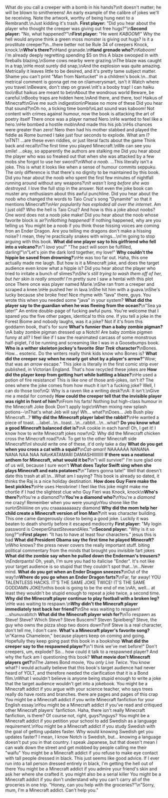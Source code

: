 What do you call a creeper with a bomb in his hands?\nIt doesn't matter; he will be blown to smithereens!
An early example of the calibre of jokes we'll be receiving. Note the artwork, worthy of being hung next to a Rembrandt.\nJust kidding it's trash.
**First player:** "Did you hear about the player who thought the creeper was giving out free hugs?"\n**Second player:** "No, what happened?"\n**First player:** "He went _KABOOM_!"
Why the hell would anyone think a green moss monster is giving out hugs? Is it a prostitute creeper?\n...there better not be Rule 34 of creepers
Knock, knock.\n**Who's there?**\nHand granade.\n**Hand grenade who?**\n*Kaboom!*
i'm already deeply regretting spending $5 on this
A blaze swooped in with fireballs blazing.\nSome cows nearby were grazing.\nThe blaze was caught in a trap,\nHe most surely did snap,\nAnd the explosion was quite amazing.
Metrically it leaves little to be desired, and it's pretty tame subject matter. Shame you can't print "Man from Nantucket" in a children's book.\n...that metrical comment is gonna get me on r/iamverysmart, isn't it
Watch where you travel.\nBeware, don't step on gravel.\nIt's a booby trap!
I can haiku too\nBut haikus are meant to be\nAbout the wondrous world
Beware, be careful.\nBooby traps are hidden here.\nAnd there, and there, too!
Haikus of Minecraft\nGive me such indigestion\nPlease no more of these
Did you hear that sound?\nOh no, a ticking time bomb!\nLast sound was kaboom!
Not content with crimes against humour, now the book is attacking the art of poetry itself
There once was a player named Nero.\nHe wanted to feel like a hero.\nHe bombed a hostile mob\nAnd made this his job.\nHis chances were greater than zero!
Nero then had his mother stabbed and played the fiddle as Rome burned
I take just four seconds to explode. What am I?\nTNT!
...are these even riddles, or just literal facts about the game
Think back and recall\nThe first time you played Minecraft.\nWe can see you smile!
...okay, so apparently the authors are stalking me
Did you hear about the player who was so freaked out that when she was attacked by a few mobs she forgot to use her sword?\n*What a noob*.
...This literally isn't a joke. This is what it looks like when a sense of humour commits seppuku. The only difference is that there's no dignity to be maintained by this book.
Did you hear about the noob who spent the first few minutes of nightfall running around without any weapons?\n*It wasn't long before she was destroyed*.
I love the full stop in the answer. Not even the joke book can muster any enthusiasm about this awful punchline.
Did you hear about the noob who changed the words to Taio Cruz's song "Dynamite" so that it mentions Minecraft?\n*Her popularity has exploded all over the internet*.
Am I just old? Who the hell is Taio Cruz? And how is this a joke about noobs? One word does not a noob joke make!
Did you hear about the noob whose favorite block is air?\n*Nothing happened!*
If nothing happened, why are you telling us
You might be a noob if you think those hissing voices are coming fron an Ender Dragon.
Are you telling me dragons don't make a hissing noise? I mean, they're practically snakes with wings...\nI'm going to stop arguing with this book.
**What did one player say to his girlfriend who fell into a volcano?**\n"I _lava_ you!"
"The pact will soon be fulfilled, darling!"\n"Let's join the dark lord together, my love!"
**Why couldn't the hippie be saved from drowning?**\nHe was too far out.
Haha, this one actually made me laugh. But how is it a Minecraft joke, and does the target audience even know what a hippie is?
Did you hear about the player who tried to irritate a bunch of slimes?\n*She's still trying to wash them off of her, but her skin is really smooth!*
I'm pretty sure I saw a hentai with this plot once
There once was player named Marie.\nShe ran from a creeper and scraped a knee.\nHe pushed her in lava.\nShe hit him with a guava.\nShe's lucky because she broke free!
Nice rhyme with "lava" there, guys. You wrote this when you needed some "java" in your system?
**What did the player say to the guardian when he was fleeing from the ocean?**\n"Sea ya later!"
An entire double-page of fucking awful puns. You're welcome that I spared you the five other pages, identical to this one.
If you tell a joke in the Forest Biome and nobody laughs, was it a joke?
Not if it's from this goddamn book, that's for sure
**What's funnier than a baby zombie pigman?**\nA baby zombie pigman dressed up a Notch!
Are baby zombie pigmen funny at all? I feel like if I saw the reanimated carcass of some monstrous half-piglet, I'd be running and screaming like I was in a Goosebumps book.
**Who is a wither skeleton jockey's favorite** **_Star Trek_** **character?**\nBones.
How... esoteric. Do the writers really think kids know who Bones is?
**What did the creeper say when he nearly got shot by a player's arrow?**"Wow; that was an _arrow_ escape."
This joke is literally in the first comic strip ever published, in Victorian England. That's how recycled these jokes are
**How did the player keep from getting hurt while battling a blaze?**\nHe used a potion of fire resistance!
This is like one of those anti-jokes, isn't it? The ones where the joke comes from how much it isn't a fucking joke? Well, I can do those too!\nQ: Why is a raven like a writing desk?\nA: It isn't.\nGive me a medal for comedy
**How could the creeper tell that the invisible player was right in front of him?**\nFrom his farts!
Nothing but high-class humour in the Minecraft Joke Book
Don't apply logic\nWhen mixing new splash potions--\nThat's what Jeb will say!
Wh... what?\nDoes... Jeb Bush play Minecraft...?
**Why did the Minecraft player label the rabbit?**\nHe wanted a piece of toast.
...label...\n...toast...\n...rabbit...\n...what?
**Do you know what a good Minecraft balanced diet is?**\nA cookie in each hand!
Oh, I get it! I know how to write Minecraft jokes now!\nQ: Why did the Minecraft chicken cross the Minecraft road?\nA: To get to the other Minecraft side Minecraft!\nI should write one of these, it'd only take a day
**What do you get when you cross a cat with a squid?**\n*Cat-amari*!
NAAAAAA NANANA NANA NAA NAA NA\nKATAMARI DAMASHIIIIIIIII
**If there was a noational anthem for Minecraft, what would it be?**\n"I will survive!"
I'm sure glad one of us will, because I sure won't
**What does Taylor Swift sing when she plays Minecraft and eats potatoes?**\n"Taters gonna tate!"
Well that doesn't date this trash at all.\n...What am I saying? This book is already so dated, it thinks the Raj is a nice holiday destination.
**How does Guy Fiere make the best pickles?**\nHe uses Herobrine!
I feel like this joke might make me chortle if I had the slightest clue who Guy Fieri was
Knock, knock\n**Who's there?**\nYou're a diamond?\n**You're a diamond who?**\nYou're a _diamond_ me crazy!
Remember when you were young\nYou shone like the sun\nShiiiiiine on you craaaaaaaaazy diamond
**Why did the mom help her child create a Minecraft version of Iron Man?**\nIt was character building.
This one came dangerously close to being a good joke. Luckily it was beaten to death shortly before it escaped mediocrity
**First player:** "My login password is CreeperGhastSteveandAlex."\n**Second player:** "Why is it so long?"\n**First player:** "It has to have at least four characters."
jesus this is bad
**What did President Obama say the first time he played Minecraft?**\nWho knows? the press never covers the really important stuff.
biting political commentary from the minds that brought you invisible fart jokes
**What did the zombie say when he pulled down the Enderman's trousers?**\n*Ender*pants!
Oh, yeah, I'm sure you had to italicise "Ender". It's not like your target audience is so stupid that they couldn't spot that...\n...Never mind.
**What do you get when an Ender Dragon sneezes?**\nOut of the way!\n**Where do you go when an Ender Dragon farts?**\nFar, far away!
YOU TALENTLESS HACKS. IT'S THE SAME JOKE TWICE! IT'S THE SAME GODDAMN JOKE!\nthis book is going to be the end of me.\nAh, well... at least they wouldn't be stupid enough to repeat a joke twice, a second time.
**Why did the Minecraft player continue to play football with a broken leg?**\nHe was waiting to respawn.\n**Why didn't the Minecraft player immediately text back her friend?**\nShe was waiting to respawn!
...shunuvabitch
**What did the Minecraft player wish for?**\nTo respawn as Steve!
Steve? Which Steve? Steve Buscemi? Steven Spielberg? Steve, the guy who owns the pizza shop two doors down?\nif Steve is a real character, don't tell me, I don't care.
**What's a Minecraft player's favorite song?**\n"Karma Chameleon," because players keep on coming and going.
Hopefully they keep going past this book in a bookshop
**What did the creeper say to the respawned player?**\n"I think we've met before!"
Don't creepers, um, explode? So... how could it talk to a respawned player? And why the fuck am I questioning this book?
**What movie don't Minecraft players get?**\nThe James Bond movie, _You only Live Twice_.
You know what? I would actually believe that this book's target audience had never heard of YOLT, and therefore needed the clarification that it is a Bond film.\nWhat I wouldn't believe is anyone being stupid enough to write a joke that the target audience wouldn't get into a jokebook.
You might be a Minecraft addict if you argue with your science teacher, who says trees really do have roots and branches.
there are pages and pages of this crap
You might be a Minecraft addict if you write Minecraft fanfiction for your English essay.\nYou might be a Minecraft addict if you've read and critiqued other Minecraft players' fanfiction.
Haha, there isn't really Minecraft fanfiction, is there? Of course not, right, guys?\nguys?
You might be a Minecraft addict if you petition your school to add Swedish as a language requirement.\nYou might be a Minecraft addict if you study Swedish with the goal of getting updates faster.
Why would knowing Swedish get you updates faster? I mean, I know Notch is Swedish, but... knowing a language doesn't put you in that country. I speak Japanese, but that doesn't mean I can walk down the street and get mobbed by people calling me their "waifu"
You might be a Minecraft addict if you refuse to make eye contact with tall people dressed in black.
This just seems like good advice. If I ever run into a tall person dressed entirely in black, I'm getting the hell out of there
You might be a Minecraft addict if you admire your friend's skin and ask her where she crafted it.
you might also be a serial killer
You might be a Minecraft addict if you don't understand why you can't carry all of the groceries in one trip.
"Honey, can you help with the groceries?"\n"Sorry, mum, I'm a Minecraft addict. Can't help you."
